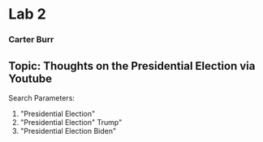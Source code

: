 # Lab 2 
### Carter Burr


## Topic: Thoughts on the Presidential Election via Youtube
Search Parameters: 
1. "Presidential Election"
2. "Presidential Election" Trump"
3. "Presidential Election Biden"
